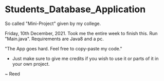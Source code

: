 # Students_Database_Application
So called "Mini-Project" given by my college.

Friday, 10th December, 2021.
Took me the entire week to finish this.
Run "Main.java". Requirements are Java8 and a pc.

"The App goes hard. Feel free to copy-paste my code."

- Just make sure to give me credits if you wish to use it or parts of it in your own project.

~ Reed 
